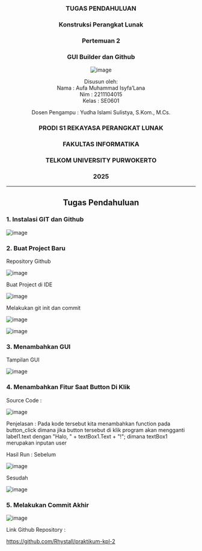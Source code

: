 <div align="center">

### TUGAS PENDAHULUAN

### Konstruksi Perangkat Lunak

### Pertemuan 2
### GUI Builder dan Github

![image](https://github.com/user-attachments/assets/2948daec-1e7a-4765-8f23-df638a387c87)

Disusun oleh:  
Nama : Aufa Muhammad Isyfa’Lana  
Nim : 2211104015  
Kelas : SE0601

Dosen Pengampu : 
Yudha Islami Sulistya, S.Kom., M.Cs. 

### PRODI S1 REKAYASA PERANGKAT LUNAK  
### FAKULTAS INFORMATIKA  
### TELKOM UNIVERSITY PURWOKERTO  
### 2025

</div>

---
<div align="center">

## Tugas Pendahuluan

</div>

### 1. Instalasi GIT dan Github 

![image](https://github.com/user-attachments/assets/53379a42-eb0e-445e-b77a-8b8dc492d34a)

### 2. Buat Project Baru 
Repository Github

![image](https://github.com/user-attachments/assets/63e8768d-d847-4928-b3a7-1294bc0874d8)

Buat Project di IDE 

![image](https://github.com/user-attachments/assets/3fba80b2-f961-493f-a7de-6aba91755807)

Melakukan git init dan commit

![image](https://github.com/user-attachments/assets/748c04f8-1385-46d4-9ff0-1ba50fdd16f6)

![image](https://github.com/user-attachments/assets/7ffb6630-f5f2-41ce-b759-cc0c75820e3e)

### 3. Menambahkan GUI 
Tampilan GUI 

![image](https://github.com/user-attachments/assets/20712dfa-d44f-4a8f-b547-c81c862de548)

### 4. Menambahkan Fitur Saat Button Di Klik 

Source Code : 

![image](https://github.com/user-attachments/assets/14495ce2-86ef-4819-8266-1cff1524ef0c)

Penjelasan : 
Pada kode tersebut kita menambahkan function pada button_click dimana jika button tersebut di klik program akan mengganti label1.text dengan "Halo, " + textBox1.Text + "!"; dimana textBox1 merupakan inputan user 

Hasil Run : 
Sebelum 

![image](https://github.com/user-attachments/assets/6d55867a-77b8-441b-86d6-0db75f9d8368)

Sesudah 

![image](https://github.com/user-attachments/assets/a5bafe41-608b-4545-ac1d-e4285b3abfaf)

### 5. Melakukan Commit Akhir 

![image](https://github.com/user-attachments/assets/46d9f01e-8377-49de-9d7c-f4cd051c4dfa)

Link Github Repository : 

https://github.com/Rhystall/praktikum-kpl-2

